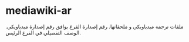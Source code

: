 # mediawiki-ar
ملفات ترجمة ميدياويكي و ملحقاتها. رقم إصدارة الفرع يوافق رقم إصدارة ميدياويكي.
الوصف التفصيلي في الفرع الرئيس.
